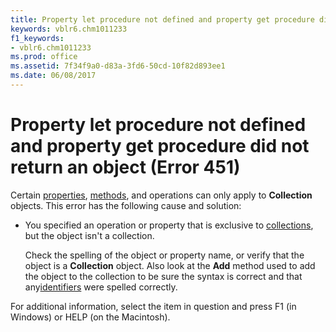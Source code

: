 ```yaml
---
title: Property let procedure not defined and property get procedure did not return an object (Error 451)
keywords: vblr6.chm1011233
f1_keywords:
- vblr6.chm1011233
ms.prod: office
ms.assetid: 7f34f9a0-d83a-3fd6-50cd-10f82d893ee1
ms.date: 06/08/2017
---
```



# Property let procedure not defined and property get procedure did not return an object (Error 451)

Certain [properties](vbe-glossary.md), [methods](vbe-glossary.md), and operations can only apply to  **Collection** objects. This error has the following cause and solution:



- You specified an operation or property that is exclusive to [collections](vbe-glossary.md), but the object isn't a collection.
    
    Check the spelling of the object or property name, or verify that the object is a  **Collection** object. Also look at the **Add** method used to add the object to the collection to be sure the syntax is correct and that any[identifiers](vbe-glossary.md) were spelled correctly.
    

For additional information, select the item in question and press F1 (in Windows) or HELP (on the Macintosh).

